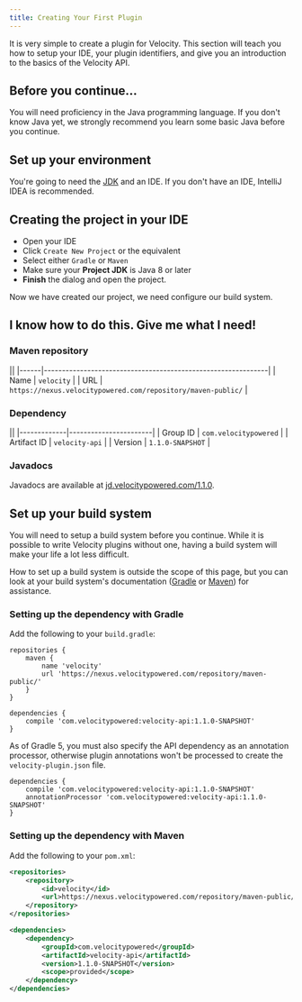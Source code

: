 ```yaml
---
title: Creating Your First Plugin
---
```


It is very simple to create a plugin for Velocity. This section will teach you how to setup your IDE, your plugin identifiers, and give you an introduction to the basics of the Velocity API.

## Before you continue...

You will need proficiency in the Java programming language. If you don't know Java yet, we strongly recommend
you learn some basic Java before you continue.

## Set up your environment

You're going to need the [JDK](https://adoptopenjdk.net) and an IDE. If you don't have an IDE, IntelliJ IDEA is recommended.

## Creating the project in your IDE

* Open your IDE
* Click `Create New Project` or the equivalent
* Select either `Gradle` or `Maven`
* Make sure your **Project JDK** is Java 8 or later
* **Finish** the dialog and open the project.

Now we have created our project, we need configure our build system. 

## I know how to do this. Give me what I need!

### Maven repository

||
|------|--------------------------------------------------------------|
| Name | `velocity`                                                   |
| URL  | `https://nexus.velocitypowered.com/repository/maven-public/` |

### Dependency

||
|-------------|-----------------------|
| Group ID    | `com.velocitypowered` |
| Artifact ID | `velocity-api`        |
| Version     | `1.1.0-SNAPSHOT`      |

### Javadocs

Javadocs are available at [jd.velocitypowered.com/1.1.0](https://jd.velocitypowered.com/1.1.0).

## Set up your build system

You will need to setup a build system before you continue. While it is possible to write Velocity plugins without one,
having a build system will make your life a lot less difficult.

How to set up a build system is outside the scope of this page, but you can look at your build system's documentation
([Gradle](https://docs.gradle.org/current/userguide/userguide.html) or [Maven](https://maven.apache.org/guides/getting-started/index.html))
for assistance.

### Setting up the dependency with Gradle

Add the following to your `build.gradle`:

```
repositories {
    maven {
        name 'velocity'
        url 'https://nexus.velocitypowered.com/repository/maven-public/'
    }
}

dependencies {
    compile 'com.velocitypowered:velocity-api:1.1.0-SNAPSHOT'
}
```

As of Gradle 5, you must also specify the API dependency as an annotation processor, otherwise plugin annotations
won't be processed to create the `velocity-plugin.json` file.

```
dependencies {
    compile 'com.velocitypowered:velocity-api:1.1.0-SNAPSHOT'
    annotationProcessor 'com.velocitypowered:velocity-api:1.1.0-SNAPSHOT'
}
```

### Setting up the dependency with Maven

Add the following to your `pom.xml`:

```xml
<repositories>
    <repository>
        <id>velocity</id>
        <url>https://nexus.velocitypowered.com/repository/maven-public/</url>
    </repository>
</repositories>

<dependencies>
    <dependency>
        <groupId>com.velocitypowered</groupId>
        <artifactId>velocity-api</artifactId>
        <version>1.1.0-SNAPSHOT</version>
        <scope>provided</scope>
    </dependency>
</dependencies>
```

